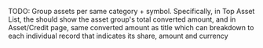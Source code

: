 TODO:
Group assets per same category + symbol. Specifically, in Top Asset List, the should show the asset group's total converted amount, and in Asset/Credit page, same converted amount as title which can breakdown to each individual record that indicates its share, amount and currency